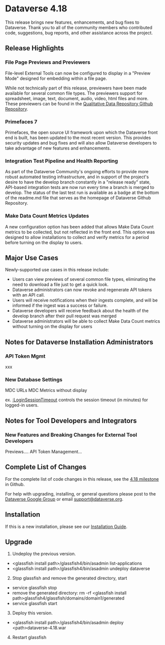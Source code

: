 # Dataverse 4.18

This release brings new features, enhancements, and bug fixes to Dataverse. Thank you to all of the community members who contributed code, suggestions, bug reports, and other assistance across the project.

## Release Highlights

### File Page Previews and Previewers

File-level External Tools can now be configured to display in a "Preview Mode" designed for embedding within a file page.

While not technically part of this release, previewers have been made available for several common file types. The previewers support for spreadsheet, image, text, document, audio, video, html files and more. These previewers can be found in the <a href="https://github.com/QualitativeDataRepository/dataverse-previewers">Qualitative Data Repository Github Repository</a>.

### Primefaces 7

Primefaces, the open source UI framework upon which the Dataverse front end is built, has been updated to the most recent version. This provides security updates and bug fixes and will also allow Dataverse developers to take advantage of new features and enhancements.

### Integration Test Pipeline and Health Reporting

As part of the Dataverse Community's ongoing efforts to provide more robust automated testing infrastructure, and in support of the project's desire to have the develop branch constantly in a "release ready" state, API-based integration tests are now run every time a branch is merged to develop. The status of the last test run is available as a badge at the bottom of the readme.md file that serves as the homepage of Dataverse Github Repository.

### Make Data Count Metrics Updates

A new configuration option has been added that allows Make Data Count metrics to be collected, but not reflected in the front end. This option was designed to allow installations to collect and verify metrics for a period before turning on the display to users.

## Major Use Cases

Newly-supported use cases in this release include:

- Users can view previews of several common file types, eliminating the need to download a file just to get a quick look.
- Dataverse administrators can now revoke and regenerate API tokens with an API call.
- Users will receive notifications when their ingests complete, and will be informed if the ingest was a success or failure.
- Dataverse developers will receive feedback about the health of the develop branch after their pull request was merged
- Dataverse administrators will be able to collect Make Data Count metrics without turning on the display for users

## Notes for Dataverse Installation Administrators

### API Token Mgmt

xxx

### New Database Settings

MDC URLs
MDC Metrics without display

 ex. [:LoginSessionTimeout](http://guides.dataverse.org/en/4.17/installation/config.html#loginsessiontimeout) controls the session timeout (in minutes) for logged-in users.

## Notes for Tool Developers and Integrators

### New Features and Breaking Changes for External Tool Developers

Previews....
API Token Management...

## Complete List of Changes

For the complete list of code changes in this release, see the <a href="https://github.com/IQSS/dataverse/milestone/85?closed=1">4.18 milestone</a> in Github.

For help with upgrading, installing, or general questions please post to the <a href="https://groups.google.com/forum/#!forum/dataverse-community">Dataverse Google Group</a> or email support@dataverse.org.

## Installation

If this is a new installation, please see our <a href=http://guides.dataverse.org/en/4.18/installation/>Installation Guide</a>.

## Upgrade

1. Undeploy the previous version.

- &lt;glassfish install path&gt;/glassfish4/bin/asadmin list-applications
- &lt;glassfish install path&gt;/glassfish4/bin/asadmin undeploy dataverse

2. Stop glassfish and remove the generated directory, start

- service glassfish stop
- remove the generated directory: rm -rf &lt;glassfish install path&gt;glassfish4/glassfish/domains/domain1/generated
- service glassfish start

3. Deploy this version.

- &lt;glassfish install path&gt;/glassfish4/bin/asadmin deploy &lt;path&gt;dataverse-4.18.war

4. Restart glassfish